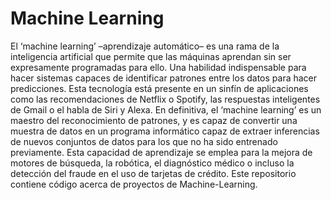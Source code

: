 # Machine Learning 
El ‘machine learning’ –aprendizaje automático– es una rama de la inteligencia artificial que permite que las máquinas aprendan sin ser expresamente programadas para ello. Una habilidad indispensable para hacer sistemas capaces de identificar patrones entre los datos para hacer predicciones. Esta tecnología está presente en un sinfín de aplicaciones como las recomendaciones de Netflix o Spotify, las respuestas inteligentes de Gmail o el habla de Siri y Alexa.
En definitiva, el ‘machine learning’ es un maestro del reconocimiento de patrones, y es capaz de convertir una muestra de datos en un programa informático capaz de extraer inferencias de nuevos conjuntos de datos para los que no ha sido entrenado previamente. Esta capacidad de aprendizaje se emplea para la mejora de motores de búsqueda, la robótica, el diagnóstico médico o incluso la detección del fraude en el uso de tarjetas de crédito.
Este repositorio contiene código acerca de proyectos de Machine-Learning. 

